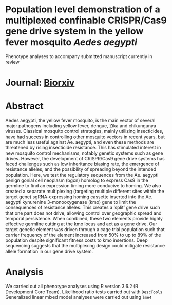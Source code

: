 # Population level demonstration of a multiplexed confinable CRISPR/Cas9 gene drive system in the yellow fever mosquito *Aedes aegypti*
Phenotype analyses to accompany submitted manuscript currently in review

# Journal: [Biorxiv](https://www.biorxiv.org/content/10.1101/2022.08.12.503466v1)

# Abstract
Aedes aegypti, the yellow fever mosquito, is the main vector of several major pathogens including yellow fever, dengue, Zika and chikungunya viruses. Classical mosquito control strategies, mainly utilizing insecticides, have had success in controlling other mosquito vectors in recent years, but are much less useful against Ae. aegypti, and even these methods are threatened by rising insecticide resistance. This has stimulated interest in new mosquito control mechanisms, notably genetic systems such as gene drives. However, the development of CRISPR/Cas9 gene drive systems has faced challenges such as low inheritance biasing rate, the emergence of resistance alleles, and the possibility of spreading beyond the intended population. Here, we test the regulatory sequences from the Ae. aegypti benign gonial cell neoplasm (bgcn) homolog to express Cas9 in the germline to find an expression timing more conducive to homing. We also created a separate multiplexing (targeting multiple different sites within the target gene) sgRNA-expressing homing cassette inserted into the Ae. aegypti kynurenine 3-monooxygenase (kmo) gene to limit the consequences of resistance alleles. This creates a ‘split’ gene drive such that one part does not drive, allowing control over geographic spread and temporal persistence. When combined, these two elements provide highly effective germline cutting at the kmo locus and act as a gene drive. Our target genetic element was driven through a cage trial population such that carrier frequency of the element increased from 50% to up to 89% of the population despite significant fitness costs to kmo insertions. Deep sequencing suggests that the multiplexing design could mitigate resistance allele formation in our gene drive system.

# Analysis

We carried out all phenotype analyses using R  version 3.6.2 (R Development Core Team).  Likelihood ratio tests carried out with `DescTools`  
Generalized linear mixed model analyses were carried out using `lme4` 


